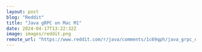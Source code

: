 ```yaml
---
layout: post
blog: "Reddit"
title: "Java gRPC on Mac M1"
date: 2024-04-17T13:22:32Z
image: images/reddit.png
remote_url: "https://www.reddit.com/r/java/comments/1c69qph/java_grpc_on_mac_m1/"
---
```

